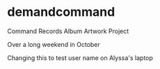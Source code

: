 # demandcommand
Command Records Album Artwork Project

Over a long weekend in October

Changing this to test user name on Alyssa's laptop
